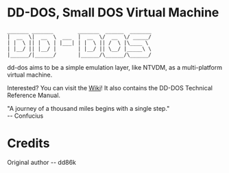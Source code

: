 # DD-DOS, Small DOS Virtual Machine

```
_______ _______        _______  ______  _______
|  __  \|  __  \  ___  |  __  \/  __  \/ _____/
| |  \ || |  \ | |___| | |  \ || /  \ |\____ \
| |__/ || |__/ |       | |__/ || \__/ |_____\ \
|______/|______/       |______/\______/\______/
```

dd-dos aims to be a simple emulation layer, like NTVDM, as a multi-platform virtual machine.

Interested? You can visit the [Wiki](https://github.com/dd86k/dd-dos/wiki)! It also contains the DD-DOS Technical Reference Manual.

"A journey of a thousand miles begins with a single step."\
-- Confucius

# Credits

Original author -- dd86k
